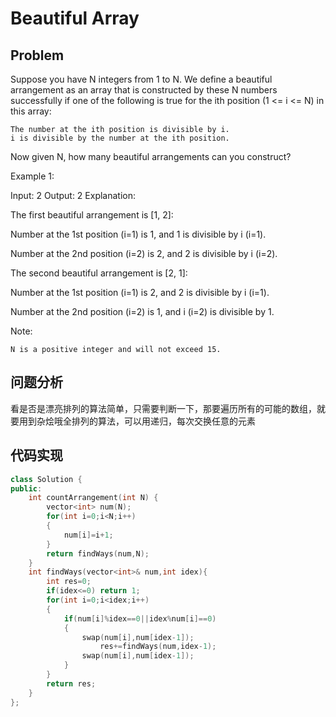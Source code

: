 # Beautiful Array
## Problem
 Suppose you have N integers from 1 to N. We define a beautiful arrangement as an array that is constructed by these N numbers successfully if one of the following is true for the ith position (1 <= i <= N) in this array:

    The number at the ith position is divisible by i.
    i is divisible by the number at the ith position.

Now given N, how many beautiful arrangements can you construct?

Example 1:

Input: 2
Output: 2
Explanation: 

The first beautiful arrangement is [1, 2]:

Number at the 1st position (i=1) is 1, and 1 is divisible by i (i=1).

Number at the 2nd position (i=2) is 2, and 2 is divisible by i (i=2).

The second beautiful arrangement is [2, 1]:

Number at the 1st position (i=1) is 2, and 2 is divisible by i (i=1).

Number at the 2nd position (i=2) is 1, and i (i=2) is divisible by 1.

Note:

    N is a positive integer and will not exceed 15.
## 问题分析
看是否是漂亮排列的算法简单，只需要判断一下，那要遍历所有的可能的数组，就要用到杂烩哦全排列的算法，可以用递归，每次交换任意的元素
## 代码实现
```C++
class Solution {
public:
    int countArrangement(int N) {
        vector<int> num(N);
        for(int i=0;i<N;i++)
        {
            num[i]=i+1;
        }
        return findWays(num,N); 
    }
    int findWays(vector<int>& num,int idex){
        int res=0;
        if(idex<=0) return 1;
        for(int i=0;i<idex;i++)
        {
            if(num[i]%idex==0||idex%num[i]==0)
            {
                swap(num[i],num[idex-1]);
                    res+=findWays(num,idex-1);
                swap(num[i],num[idex-1]);
            }
        }
        return res;
    }
};
```
